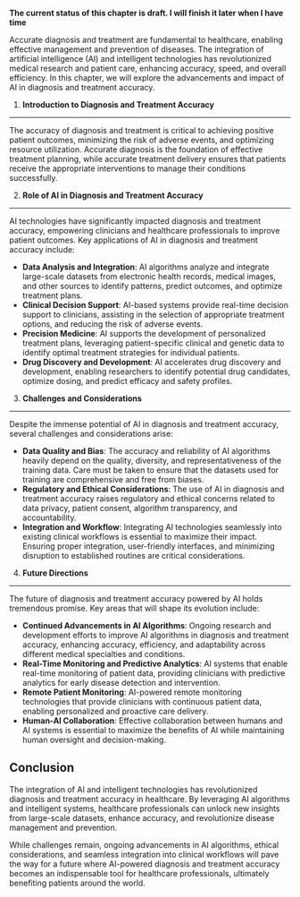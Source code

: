 **The current status of this chapter is draft. I will finish it later when I have time**

Accurate diagnosis and treatment are fundamental to healthcare, enabling effective management and prevention of diseases. The integration of artificial intelligence (AI) and intelligent technologies has revolutionized medical research and patient care, enhancing accuracy, speed, and overall efficiency. In this chapter, we will explore the advancements and impact of AI in diagnosis and treatment accuracy.

1. **Introduction to Diagnosis and Treatment Accuracy**
-------------------------------------------------------

The accuracy of diagnosis and treatment is critical to achieving positive patient outcomes, minimizing the risk of adverse events, and optimizing resource utilization. Accurate diagnosis is the foundation of effective treatment planning, while accurate treatment delivery ensures that patients receive the appropriate interventions to manage their conditions successfully.

2. **Role of AI in Diagnosis and Treatment Accuracy**
-----------------------------------------------------

AI technologies have significantly impacted diagnosis and treatment accuracy, empowering clinicians and healthcare professionals to improve patient outcomes. Key applications of AI in diagnosis and treatment accuracy include:

* **Data Analysis and Integration**: AI algorithms analyze and integrate large-scale datasets from electronic health records, medical images, and other sources to identify patterns, predict outcomes, and optimize treatment plans.
* **Clinical Decision Support**: AI-based systems provide real-time decision support to clinicians, assisting in the selection of appropriate treatment options, and reducing the risk of adverse events.
* **Precision Medicine**: AI supports the development of personalized treatment plans, leveraging patient-specific clinical and genetic data to identify optimal treatment strategies for individual patients.
* **Drug Discovery and Development**: AI accelerates drug discovery and development, enabling researchers to identify potential drug candidates, optimize dosing, and predict efficacy and safety profiles.

3. **Challenges and Considerations**
------------------------------------

Despite the immense potential of AI in diagnosis and treatment accuracy, several challenges and considerations arise:

* **Data Quality and Bias**: The accuracy and reliability of AI algorithms heavily depend on the quality, diversity, and representativeness of the training data. Care must be taken to ensure that the datasets used for training are comprehensive and free from biases.
* **Regulatory and Ethical Considerations**: The use of AI in diagnosis and treatment accuracy raises regulatory and ethical concerns related to data privacy, patient consent, algorithm transparency, and accountability.
* **Integration and Workflow**: Integrating AI technologies seamlessly into existing clinical workflows is essential to maximize their impact. Ensuring proper integration, user-friendly interfaces, and minimizing disruption to established routines are critical considerations.

4. **Future Directions**
------------------------

The future of diagnosis and treatment accuracy powered by AI holds tremendous promise. Key areas that will shape its evolution include:

* **Continued Advancements in AI Algorithms**: Ongoing research and development efforts to improve AI algorithms in diagnosis and treatment accuracy, enhancing accuracy, efficiency, and adaptability across different medical specialties and conditions.
* **Real-Time Monitoring and Predictive Analytics**: AI systems that enable real-time monitoring of patient data, providing clinicians with predictive analytics for early disease detection and intervention.
* **Remote Patient Monitoring**: AI-powered remote monitoring technologies that provide clinicians with continuous patient data, enabling personalized and proactive care delivery.
* **Human-AI Collaboration**: Effective collaboration between humans and AI systems is essential to maximize the benefits of AI while maintaining human oversight and decision-making.

Conclusion
----------

The integration of AI and intelligent technologies has revolutionized diagnosis and treatment accuracy in healthcare. By leveraging AI algorithms and intelligent systems, healthcare professionals can unlock new insights from large-scale datasets, enhance accuracy, and revolutionize disease management and prevention.

While challenges remain, ongoing advancements in AI algorithms, ethical considerations, and seamless integration into clinical workflows will pave the way for a future where AI-powered diagnosis and treatment accuracy becomes an indispensable tool for healthcare professionals, ultimately benefiting patients around the world.

